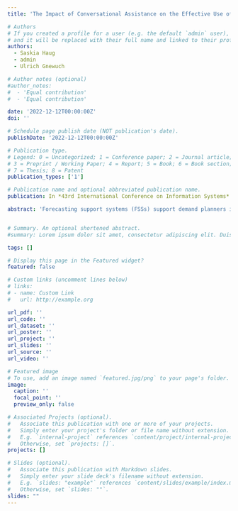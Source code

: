 ```yaml
---
title: 'The Impact of Conversational Assistance on the Effective Use of Forecasting Support Systems: A Framed Field Experiment'

# Authors
# If you created a profile for a user (e.g. the default `admin` user), write the username (folder name) here
# and it will be replaced with their full name and linked to their profile.
authors:
  - Saskia Haug
  - admin
  - Ulrich Gnewuch

# Author notes (optional)
#author_notes:
#  - 'Equal contribution'
#  - 'Equal contribution'

date: '2022-12-12T00:00:00Z'
doi: ''

# Schedule page publish date (NOT publication's date).
publishDate: '2022-12-12T00:00:00Z'

# Publication type.
# Legend: 0 = Uncategorized; 1 = Conference paper; 2 = Journal article;
# 3 = Preprint / Working Paper; 4 = Report; 5 = Book; 6 = Book section;
# 7 = Thesis; 8 = Patent
publication_types: ['1']

# Publication name and optional abbreviated publication name.
publication: In *43rd International Conference on Information Systems*

abstract: 'Forecasting support systems (FSSs) support demand planners in important forecasting decisions by offering statistical forecasts. However, planners often rely on their judgment more than on system-based advice which can be detrimental to forecast accuracy. This is caused by a lack of understanding and subsequent lack of trust in the FSS and its advice. To address this problem, we explore the potential of extending the traditional static assistance (e.g., manuals, tooltips) with conversational assistance provided by a conversational assistant that answers planners’ questions. Drawing on the theory of effective use, we aim to conduct a framed field experiment to investigate whether conversational (vs. static) assistance better supports planners in learning the FSS, increases their trust, and ultimately helps them make more accurate forecasting decisions. With our findings, we aim to contribute to research on FSS design and the body of knowledge on the theory of effective use.'


# Summary. An optional shortened abstract.
#summary: Lorem ipsum dolor sit amet, consectetur adipiscing elit. Duis posuere tellus ac convallis placerat. Proin tincidunt magna sed ex sollicitudin condimentum.

tags: []

# Display this page in the Featured widget?
featured: false

# Custom links (uncomment lines below)
# links:
# - name: Custom Link
#   url: http://example.org

url_pdf: ''
url_code: ''
url_dataset: ''
url_poster: ''
url_project: ''
url_slides: ''
url_source: ''
url_video: ''

# Featured image
# To use, add an image named `featured.jpg/png` to your page's folder.
image:
  caption: ''
  focal_point: ''
  preview_only: false

# Associated Projects (optional).
#   Associate this publication with one or more of your projects.
#   Simply enter your project's folder or file name without extension.
#   E.g. `internal-project` references `content/project/internal-project/index.md`.
#   Otherwise, set `projects: []`.
projects: []

# Slides (optional).
#   Associate this publication with Markdown slides.
#   Simply enter your slide deck's filename without extension.
#   E.g. `slides: "example"` references `content/slides/example/index.md`.
#   Otherwise, set `slides: ""`.
slides: ""
---
```

